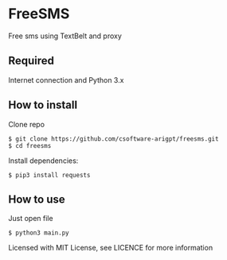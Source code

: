 # FreeSMS
Free sms using TextBelt and proxy
## Required
Internet connection and Python 3.x

## How to install
Clone repo

```
$ git clone https://github.com/csoftware-arigpt/freesms.git
$ cd freesms
```
Install dependencies: 

` $ pip3 install requests `

## How to use
Just open file

```
$ python3 main.py
```

Licensed with MIT License, see LICENCE for more information
